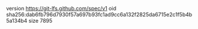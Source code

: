 version https://git-lfs.github.com/spec/v1
oid sha256:dab6fb796d7930f57a697b93fc1ad9cc6a132f2825da6715e2c1f5b4b5a134b4
size 7895
